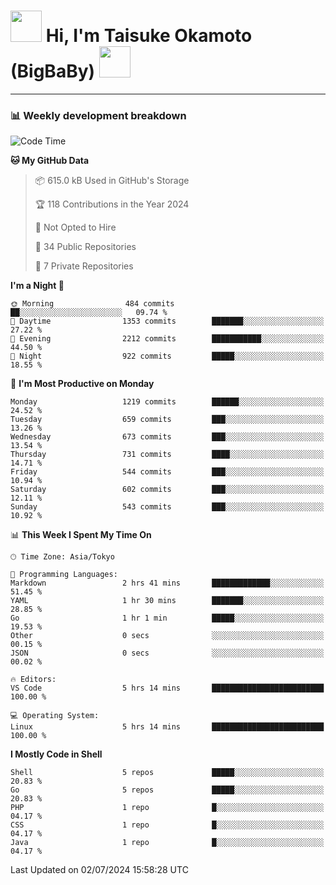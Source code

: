 <!-- Title -->
<h1>
    <img src="https://media.tenor.com/TlyRveJkgo4AAAAi/cloud-cloud-strife.gif" width="50"/> 
    Hi, I'm Taisuke Okamoto (BigBaBy) 
    <img src="https://media.tenor.com/TlyRveJkgo4AAAAi/cloud-cloud-strife.gif" width="50"/>
</h1>

---

<h3> 📊 Weekly development breakdown </h3>
<!-- waka-readme-stats -->

<!--START_SECTION:waka-->
![Code Time](http://img.shields.io/badge/Code%20Time-1%2C784%20hrs%209%20mins-blue)

**🐱 My GitHub Data** 

> 📦 615.0 kB Used in GitHub's Storage 
 > 
> 🏆 118 Contributions in the Year 2024
 > 
> 🚫 Not Opted to Hire
 > 
> 📜 34 Public Repositories 
 > 
> 🔑 7 Private Repositories 
 > 
**I'm a Night 🦉** 

```text
🌞 Morning                484 commits         ██░░░░░░░░░░░░░░░░░░░░░░░   09.74 % 
🌆 Daytime                1353 commits        ███████░░░░░░░░░░░░░░░░░░   27.22 % 
🌃 Evening                2212 commits        ███████████░░░░░░░░░░░░░░   44.50 % 
🌙 Night                  922 commits         █████░░░░░░░░░░░░░░░░░░░░   18.55 % 
```
📅 **I'm Most Productive on Monday** 

```text
Monday                   1219 commits        ██████░░░░░░░░░░░░░░░░░░░   24.52 % 
Tuesday                  659 commits         ███░░░░░░░░░░░░░░░░░░░░░░   13.26 % 
Wednesday                673 commits         ███░░░░░░░░░░░░░░░░░░░░░░   13.54 % 
Thursday                 731 commits         ████░░░░░░░░░░░░░░░░░░░░░   14.71 % 
Friday                   544 commits         ███░░░░░░░░░░░░░░░░░░░░░░   10.94 % 
Saturday                 602 commits         ███░░░░░░░░░░░░░░░░░░░░░░   12.11 % 
Sunday                   543 commits         ███░░░░░░░░░░░░░░░░░░░░░░   10.92 % 
```


📊 **This Week I Spent My Time On** 

```text
🕑︎ Time Zone: Asia/Tokyo

💬 Programming Languages: 
Markdown                 2 hrs 41 mins       █████████████░░░░░░░░░░░░   51.45 % 
YAML                     1 hr 30 mins        ███████░░░░░░░░░░░░░░░░░░   28.85 % 
Go                       1 hr 1 min          █████░░░░░░░░░░░░░░░░░░░░   19.53 % 
Other                    0 secs              ░░░░░░░░░░░░░░░░░░░░░░░░░   00.15 % 
JSON                     0 secs              ░░░░░░░░░░░░░░░░░░░░░░░░░   00.02 % 

🔥 Editors: 
VS Code                  5 hrs 14 mins       █████████████████████████   100.00 % 

💻 Operating System: 
Linux                    5 hrs 14 mins       █████████████████████████   100.00 % 
```

**I Mostly Code in Shell** 

```text
Shell                    5 repos             █████░░░░░░░░░░░░░░░░░░░░   20.83 % 
Go                       5 repos             █████░░░░░░░░░░░░░░░░░░░░   20.83 % 
PHP                      1 repo              █░░░░░░░░░░░░░░░░░░░░░░░░   04.17 % 
CSS                      1 repo              █░░░░░░░░░░░░░░░░░░░░░░░░   04.17 % 
Java                     1 repo              █░░░░░░░░░░░░░░░░░░░░░░░░   04.17 % 
```




 Last Updated on 02/07/2024 15:58:28 UTC
<!--END_SECTION:waka-->
